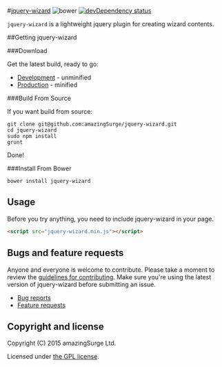 #[jquery-wizard](https://github.com/amazingSurge/jquery-wizard) ![bower][bower-image] [![devDependency status][devdeps-image]][devdeps-link]

`jquery-wizard` is a lightweight jquery plugin for creating wizard contents. 

##Getting jquery-wizard

###Download

Get the latest build, ready to go:
 
 * [Development](https://raw.githubusercontent.com/amazingSurge/jquery-wizard/master/dist/jquery-wizard.js) - unminified
 * [Production](https://raw.githubusercontent.com/amazingSurge/jquery-wizard/master/dist/jquery-wizard.min.js) - minified

###Build From Source

If you want build from source:

    git clone git@github.com:amazingSurge/jquery-wizard.git
    cd jquery-wizard
    sudo npm install
    grunt

Done!

###Install From Bower

    bower install jquery-wizard

## Usage

Before you try anything, you need to include jquery-wizard in your page.

```html
<script src="jquery-wizard.min.js"></script>
```

## Bugs and feature requests

Anyone and everyone is welcome to contribute. Please take a moment to
review the [guidelines for contributing](CONTRIBUTING.md). Make sure you're using the latest version of jquery-wizard before submitting an issue.

* [Bug reports](CONTRIBUTING.md#bug-reports)
* [Feature requests](CONTRIBUTING.md#feature-requests)

## Copyright and license

Copyright (C) 2015 amazingSurge Ltd.

Licensed under [the GPL license](LICENSE-GPL).


[bower-image]: https://img.shields.io/bower/v/jquery-wizard.svg?style=flat
[bower-link]: https://david-dm.org/amazingsurge/jquery-wizard/dev-status.svg

[devdeps-image]: https://img.shields.io/david/dev/amazingsurge/jquery-wizard.svg?style=flat
[devdeps-link]: https://david-dm.org/amazingsurge/jquery-wizard#info=devDependencies
